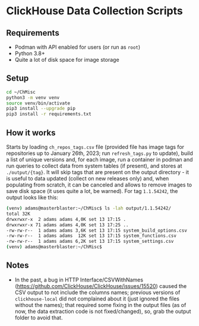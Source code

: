 # ClickHouse Data Collection Scripts

## Requirements 
* Podman with API enabled for users (or run as `root`)
* Python 3.8+
* Quite a lot of disk space for image storage

## Setup

```bash
cd ~/ChMisc
python3 -m venv venv 
source venv/bin/activate 
pip3 install --upgrade pip 
pip3 install -r requirements.txt
```

## How it works 

Starts by loading `ch_repos_tags.csv` file (provided file has image tags for repositories up to January 26th, 2023; run `refresh_tags.py`
to update), build a list of unique versions and, for each image, run a container in podman and run queries to collect data
from system tables (if present), and stores at `./output/{tag}`. It will skip tags that are present on the output directory - 
it is useful to data updated (collect on new releases only) and, when populating from scratch, it can be canceled and allows
to remove images to save disk space (it uses quite a lot, be warned). For tag `1.1.54242`, the output 
looks like this: 

```bash
(venv) adams@masterblaster:~/ChMisc$ ls -lah output/1.1.54242/
total 32K
drwxrwxr-x  2 adams adams 4,0K set 13 17:15 .
drwxrwxr-x 71 adams adams 4,0K set 13 17:25 ..
-rw-rw-r--  1 adams adams 3,6K set 13 17:15 system_build_options.csv
-rw-rw-r--  1 adams adams  12K set 13 17:15 system_functions.csv
-rw-rw-r--  1 adams adams 6,2K set 13 17:15 system_settings.csv
(venv) adams@masterblaster:~/ChMisc$
```

## Notes 

* In the past, a bug in HTTP Interface/CSVWithNames (https://github.com/ClickHouse/ClickHouse/issues/15520) caused the CSV output to not include the columns names; previous versions of `clickhouse-local` did not complained about it (just ignored the files without the names); that required some fixing in the output files (as of now, the data extraction code is not fixed/changed), so, grab the output folder to avoid that. 

